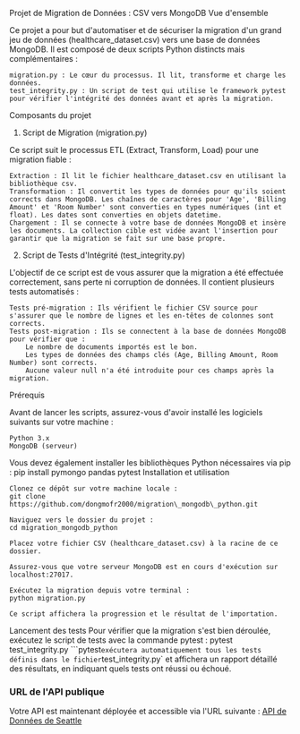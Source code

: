 Projet de Migration de Données : CSV vers MongoDB
Vue d'ensemble

Ce projet a pour but d'automatiser et de sécuriser la migration d'un grand jeu de données (healthcare_dataset.csv) vers une base de données MongoDB. Il est composé de deux scripts Python distincts mais complémentaires :

    migration.py : Le cœur du processus. Il lit, transforme et charge les données.
    test_integrity.py : Un script de test qui utilise le framework pytest pour vérifier l'intégrité des données avant et après la migration.

Composants du projet
1. Script de Migration (migration.py)

Ce script suit le processus ETL (Extract, Transform, Load) pour une migration fiable :

    Extraction : Il lit le fichier healthcare_dataset.csv en utilisant la bibliothèque csv.
    Transformation : Il convertit les types de données pour qu'ils soient corrects dans MongoDB. Les chaînes de caractères pour 'Age', 'Billing Amount' et 'Room Number' sont converties en types numériques (int et float). Les dates sont converties en objets datetime.
    Chargement : Il se connecte à votre base de données MongoDB et insère les documents. La collection cible est vidée avant l'insertion pour garantir que la migration se fait sur une base propre.

2. Script de Tests d'Intégrité (test_integrity.py)

L'objectif de ce script est de vous assurer que la migration a été effectuée correctement, sans perte ni corruption de données. Il contient plusieurs tests automatisés :

    Tests pré-migration : Ils vérifient le fichier CSV source pour s'assurer que le nombre de lignes et les en-têtes de colonnes sont corrects.
    Tests post-migration : Ils se connectent à la base de données MongoDB pour vérifier que :
        Le nombre de documents importés est le bon.
        Les types de données des champs clés (Age, Billing Amount, Room Number) sont corrects.
        Aucune valeur null n'a été introduite pour ces champs après la migration.

Prérequis

Avant de lancer les scripts, assurez-vous d'avoir installé les logiciels suivants sur votre machine :

    Python 3.x
    MongoDB (serveur)

Vous devez également installer les bibliothèques Python nécessaires via pip :
pip install pymongo pandas pytest
Installation et utilisation

    Clonez ce dépôt sur votre machine locale :
    git clone https://github.com/dongmofr2000/migration\_mongodb\_python.git

    Naviguez vers le dossier du projet :
    cd migration_mongodb_python

    Placez votre fichier CSV (healthcare_dataset.csv) à la racine de ce dossier.

    Assurez-vous que votre serveur MongoDB est en cours d'exécution sur localhost:27017.

    Exécutez la migration depuis votre terminal :
    python migration.py

    Ce script affichera la progression et le résultat de l'importation.

Lancement des tests
Pour vérifier que la migration s'est bien déroulée, exécutez le script de tests avec la commande pytest :
pytest test_integrity.py
```pytest` exécutera automatiquement tous les tests définis dans le fichier `test_integrity.py` et affichera un rapport détaillé des résultats, en indiquant quels tests ont réussi ou échoué.
### URL de l'API publique

Votre API est maintenant déployée et accessible via l'URL suivante :
[API de Données de Seattle](https://seattle-data-api-250346361499.europe-west9.run.app)
